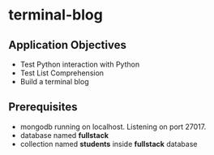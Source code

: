 # terminal-blog

## Application Objectives
* Test Python interaction with Python
* Test List Comprehension
* Build a terminal blog


## Prerequisites
* mongodb running on localhost.  Listening on port 27017.
* database named **fullstack**
* collection named **students** inside **fullstack** database


